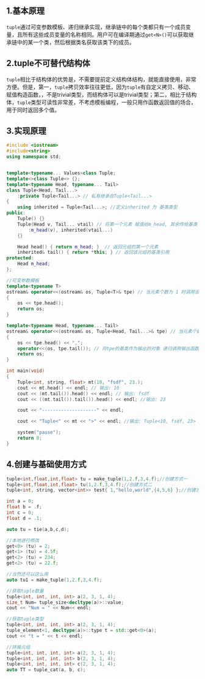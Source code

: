 ## 1.基本原理

`tuple`通过可变参数模板、递归继承实现，继承链中的每个类都只有一个成员变量，且所有这些成员变量的名称相同。用户可在编译期通过`get<N>()`可以获取继承链中的某一个类，然后根据类名获取该类下的成员。

## 2.tuple不可替代结构体

`tuple`相比于结构体的优势是，不需要提前定义结构体结构，就能直接使用，非常方便。但是，第一，`tuple`拷贝效率往往更低，因为`tuple`有自定义拷贝、移动、赋值构造函数，，不是trivial类型，而结构体可以是trivial类型；第二，相比于结构体，`tuple`类型可读性非常差，不考虑模板编程，一般只用作函数返回值的场合，用于同时返回多个值。

## 3.实现原理

```c++
#include <iostream>
#include<string>
using namespace std;


template<typename... Values>class Tuple;
template<>class Tuple<> {};
template<typename Head, typename... Tail>
class Tuple<Head, Tail...>
	:private Tuple<Tail...>	// 私有继承自Tuple<Tail...>
{
	using inherited = Tuple<Tail...>; //定义inherited 为 基类类型
public:
	Tuple() {}
	Tuple(Head v, Tail... vtail) // 将第一个元素 赋值给m_head, 其余传给基类
		:m_head(v), inherited(vtail...)
	{}

	Head head() { return m_head; }  // 返回元组的第一个元素
	inherited& tail() { return *this; } // 返回该元组的基类引用
protected:
	Head m_head;
};

//可变参数模板
template<typename T>
ostream& operator<<(ostream& os, Tuple<T>& tpe) // 当元素个数为 1 时调用该方法
{
	os << tpe.head();
	return os;
}

template<typename Head, typename... Tail>
ostream& operator<<(ostream& os, Tuple<Head, Tail...>& tpe) // 当元素个数大于1时调用该方法
{
	os << tpe.head() << ",";
	operator<<(os, tpe.tail()); // 将tpe的基类作为输出的对象 递归调用输出函数
	return os;
}

int main(void)
{
	Tuple<int, string, float> mt(10, "fsdf", 23.);
	cout << mt.head() << endl; // 输出: 10
	cout << (mt.tail()).head() << endl; // 输出: fsdf
	cout << ((mt.tail()).tail()).head() << endl; //输出: 23

	cout << "--------------------" << endl;

	cout << "Tuple<" << mt << ">" << endl; //输出: Tuple<10, fsdf, 23>

	system("pause");
	return 0;
}
```

## 4.创建与基础使用方式

```c++
tuple<int,float,int,float> tu = make_tuple(1,2.f,3,4.f);//创建方式一
tuple<int,float,int,float> tu(1,2.f,3,4.f);//创建方式二
tuple<int, string, vector<int>> test{ 1,"hello,world",{4,5,6} };//创建方式三

int a = 0;
float b = .f;
int c = 0;
float d = .1;

auto tu = tie(a,b,c,d);

//本地进行修改
get<0> (tu) = 2;
get<1> (tu) = 4.5f;
get<2> (tu) = 234;
get<2> (tu) = 22.f;

//当然还可以这么用
auto tu1 = make_tuple(1,2.f,3,4.f);

//获取tuple数量
tuple<int, int, int, int> a(2, 3, 1, 4);
size_t Num= tuple_size<decltype(a)>::value;
cout << "Num = " << Num<< endl;

//获取tuple类型
tuple<int, int, int, int> a(2, 3, 1, 4);
tuple_element<1, decltype(a)>::type t = std::get<0>(a);
cout << "t = " << t << endl;

//拼接元组
tuple<int, int, int, int> a(2, 3, 1, 4);
tuple<int, int, int, int> b(2, 3, 1, 4);
tuple<int, int, int, int> c(2, 3, 1, 4);
auto TT = tuple_cat(a, b, c);
```

